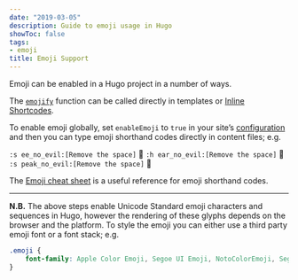 ```yaml
---
date: "2019-03-05"
description: Guide to emoji usage in Hugo
showToc: false
tags:
- emoji
title: Emoji Support
---
```


Emoji can be enabled in a Hugo project in a number of ways.

The [`emojify`](https://gohugo.io/functions/emojify/) function can be called directly in templates or [Inline Shortcodes](https://gohugo.io/templates/shortcode-templates/#inline-shortcodes).

To enable emoji globally, set `enableEmoji` to `true` in your site’s [configuration](https://gohugo.io/getting-started/configuration/) and then you can type emoji shorthand codes directly in content files; e.g.

`:s ee_no_evil:[Remove the space]` :see_no_evil: `:h ear_no_evil:[Remove the space]` :hear_no_evil: `:s peak_no_evil:[Remove the space]` :speak_no_evil:

<!--more-->

The [Emoji cheat sheet](http://www.emoji-cheat-sheet.com/) is a useful reference for emoji shorthand codes.

---

**N.B.** The above steps enable Unicode Standard emoji characters and sequences in Hugo, however the rendering of these glyphs depends on the browser and the platform. To style the emoji you can either use a third party emoji font or a font stack; e.g.

```css
.emoji {
    font-family: Apple Color Emoji, Segoe UI Emoji, NotoColorEmoji, Segoe UI Symbol, Android Emoji, EmojiSymbols;
}
```
